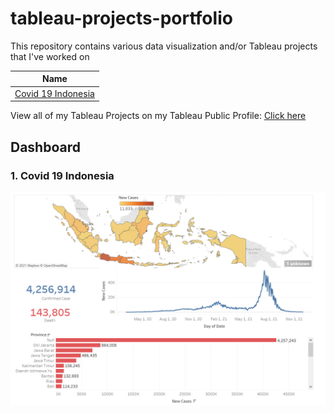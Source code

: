 # tableau-projects-portfolio
This repository contains various data visualization and/or Tableau projects that I've worked on

| Name |
| ---- | 
| [Covid 19 Indonesia](https://public.tableau.com/views/Covid19Indonesia_16398105353000/Dashboard1?:language=en-US&:display_count=n&:origin=viz_share_link) |

 
 View all of my Tableau Projects on my Tableau Public Profile: [Click here](https://public.tableau.com/app/profile/leni.anggraini)
 
 ## Dashboard
 
 ### 1. Covid 19 Indonesia
 
 <img src="https://github.com/Leniianggraini/tableau-projects-portfolio/blob/main/Covid%2019%20Indonesia/Screenshot%20(52).png"/>
